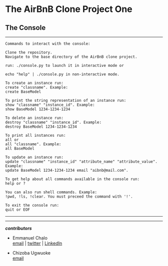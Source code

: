 # __The AirBnB Clone Project One__

## __The Console__
---
```
Commands to interact with the console:

Clone the repository.
Navigate to the base directory of the AirBnB clone project.

run: ./console.py to launch it in interactive mode or

echo "help" | ./console.py in non-interactive mode.

To create an instance run:
create "classname". Example:
create BaseModel

To print the string representation of an instance run:
show "classname" "instance_id". Example:
show BaseModel 1234-1234-1234

To delete an instance run:
destroy "classname" "instance_id". Example:
destroy BaseModel 1234-1234-1234

To print all instances run:
all or
all "classname". Example:
all BaseModel

To update an instance run:
update "classname" "instance_id" "attribute_name" "attribute_value". Example:
update BaseModel 1234-1234-1234 email "aibnb@mail.com".

To get help about all commands available in the console run:
help or ?

You can also run shell commands. Example:
!pwd, !ls, !clear. You must preceed the command with '!'.

To exit the console run:
quit or EOF
```
---
---

__*contributors*__
* Emmanuel Chalo</br>
[email](emusyoka759@gmail.com "ChaloEmail") | [twitter](https://twitter.com/gavcarter4 "ChaloTwitter") | [LinkedIn](linkedin.com/in/emmanuel-chalo-211336183 "ChaloLinkedIn")

* Chizoba Ugwuoke</br>
[email](upc4you@gmail.com "ChizobaEmail")
